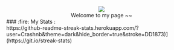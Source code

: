 <div id = "fireplace" align = center>
<img src = "https://media3.giphy.com/media/10TZs8ho7qJeVy/giphy.gif?cid=ecf05e47skmzcjei0bmexi3lcybw2sxerrptt9mtuyakpi01&rid=giphy.gif&ct=g">
</div>
<div id = "header" align = center>
  Welcome to my page ~~ 
  </div>
  ### :fire: My Stats :
<div>https://github-readme-streak-stats.herokuapp.com/?user=Crashnb&theme=dark&hide_border=true&stroke=DD1873)](https://git.io/streak-stats)
</div>
